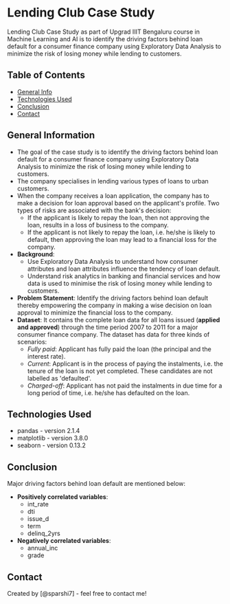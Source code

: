 # Lending Club Case Study
Lending Club Case Study as part of Upgrad IIIT Bengaluru course in Machine Learning and AI is to identify the driving factors behind loan default for a consumer finance company using Exploratory Data Analysis to minimize the risk of losing money while lending to customers.

## Table of Contents
* [General Info](#general-information)
* [Technologies Used](#technologies-used)
* [Conclusion](#conclusion)
* [Contact](#contact)

## General Information
- The goal of the case study is to identify the driving factors behind loan default for a consumer finance company using Exploratory Data Analysis to minimize the risk of losing money while lending to customers.
- The company specialises in lending various types of loans to urban customers.
- When the company receives a loan application, the company has to make a decision for loan approval based on the applicant's profile. Two types of risks are associated with the bank's decision:
  - If the applicant is likely to repay the loan, then not approving the loan, results in a loss of business to the company.
  - If the applicant is not likely to repay the loan, i.e. he/she is likely to default, then approving the loan may lead to a financial loss for the company.
- **Background**:
  - Use Exploratory Data Analysis to understand how consumer attributes and loan attributes influence the tendency of loan default.
  - Understand risk analytics in banking and financial services and how data is used to minimise the risk of losing money while lending to customers.
- **Problem Statement**: Identify the driving factors behind loan default thereby empowering the company in making a wise decision on loan approval to minimize the financial loss to the company.
- **Dataset**: It contains the complete loan data for all loans issued (**applied and approved**) through the time period 2007 to 2011 for a major consumer finance company. The dataset has data for three kinds of scenarios:
    - _Fully paid_: Applicant has fully paid the loan (the principal and the interest rate).  
    - _Current_: Applicant is in the process of paying the instalments, i.e. the tenure of the loan is not yet completed. These candidates are not labelled as 'defaulted'.  
    - _Charged-off_: Applicant has not paid the instalments in due time for a long period of time, i.e. he/she has defaulted on the loan.  

## Technologies Used
- pandas - version 2.1.4
- matplotlib - version 3.8.0
- seaborn - version 0.13.2

## Conclusion
Major driving factors behind loan default are mentioned below:
 - **Positively correlated variables**:
   - int_rate
   - dti
   - issue_d
   - term
   - delinq_2yrs
- **Negatively correlated variables**:
  - annual_inc
  - grade

## Contact
Created by [@sparshi7] - feel free to contact me!